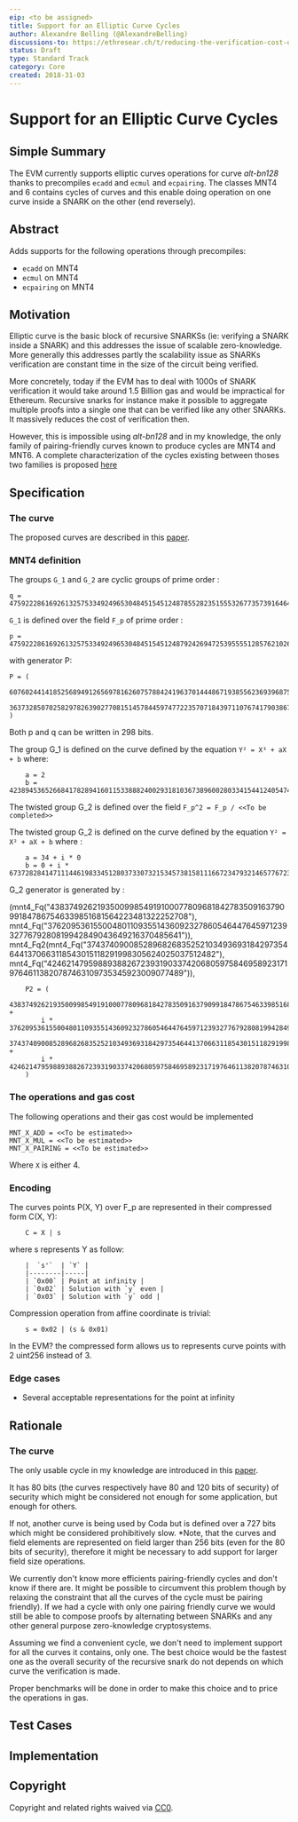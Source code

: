 ```yaml
---
eip: <to be assigned>
title: Support for an Elliptic Curve Cycles
author: Alexandre Belling (@AlexandreBelling)
discussions-to: https://ethresear.ch/t/reducing-the-verification-cost-of-a-snark-through-hierarchical-aggregation/5128/7
status: Draft
type: Standard Track
category: Core
created: 2018-31-03
---
```


<!--You can leave these HTML comments in your merged EIP and delete the visible duplicate text guides, they will not appear and may be helpful to refer to if you edit it again. This is the suggested template for new EIPs. Note that an EIP number will be assigned by an editor. When opening a pull request to submit your EIP, please use an abbreviated title in the filename, `eip-draft_title_abbrev.md`. The title should be 44 characters or less.-->

# Support for an Elliptic Curve Cycles

## Simple Summary

<!--"If you can't explain it simply, you don't understand it well enough." Provide a simplified and layman-accessible explanation of the EIP.-->
The EVM currently supports elliptic curves operations for curve *alt-bn128* thanks to precompiles `ecadd` and `ecmul` and `ecpairing`. The classes MNT4 and 6 contains cycles of curves and this enable doing operation on one curve inside a SNARK on the other (end reversely).

## Abstract

<!--A short (~200 word) description of the technical issue being addressed.-->
Adds supports for the following operations through precompiles:

* `ecadd` on MNT4
* `ecmul` on MNT4
* `ecpairing` on MNT4

## Motivation
<!--The motivation is critical for EIPs that want to change the Ethereum protocol. It should clearly explain why the existing protocol specification is inadequate to address the problem that the EIP solves. EIP submissions without sufficient motivation may be rejected outright.-->
Elliptic curve is the basic block of recursive SNARKSs (ie: verifying a SNARK inside a SNARK) and this addresses the issue of scalable zero-knowledge. More generally this addresses partly the scalability issue as SNARKs verification are constant time in the size of the circuit being verified.

More concretely, today if the EVM has to deal with 1000s of SNARK verification it would take around 1.5 Billion gas and would be impractical for Ethereum. Recursive snarks for instance make it possible to aggregate multiple proofs into a single one that can be verified like any other SNARKs. It massively reduces the cost of verification then.

However, this is impossible using *alt-bn128* and in my knowledge, the only family of pairing-friendly curves known to produce cycles are MNT4 and MNT6. A complete characterization of the cycles existing between thoses two families is proposed [here](https://arxiv.org/pdf/1803.02067.pdf)

## Specification

<!--The technical specification should describe the syntax and semantics of any new feature. The specification should be detailed enough to allow competing, interoperable implementations for any of the current Ethereum platforms (go-ethereum, parity, cpp-ethereum, ethereumj, ethereumjs, and [others](https://github.com/ethereum/wiki/wiki/Clients)).-->

### The curve

The proposed curves are described in this [paper](https://eprint.iacr.org/2014/595.pdf).

### MNT4 definition

The groups `G_1` and `G_2` are cyclic groups of prime order :

```.
q = 475922286169261325753349249653048451545124878552823515553267735739164647307408490559963137
```

`G_1` is defined over the field `F_p` of prime order :

```.
p = 475922286169261325753349249653048451545124879242694725395555128576210262817955800483758081
```

with generator P:

```.
P = (
    60760244141852568949126569781626075788424196370144486719385562369396875346601926534016838,
    363732850702582978263902770815145784459747722357071843971107674179038674942891694705904306
)
```

Both p and q can be written in 298 bits.

The group G_1 is defined on the curve defined by the equation `Y² = X³ + aX + b` where:

```.
    a = 2
    b = 423894536526684178289416011533888240029318103673896002803341544124054745019340795360841685
```

The twisted group G_2 is defined over the field `F_p^2 = F_p / <<To be completed>>`

The twisted group G_2 is defined on the curve defined by the equation `Y² = X² + aX + b` where :

```.
    a = 34 + i * 0
    b = 0 + i * 67372828414711144619833451280373307321534573815811166723479321465776723059456513877937430
```

G_2 generator is generated by :


(mnt4_Fq("438374926219350099854919100077809681842783509163790991847867546339851681564223481322252708"),
                                       mnt4_Fq("37620953615500480110935514360923278605464476459712393277679280819942849043649216370485641")),
                              mnt4_Fq2(mnt4_Fq("37437409008528968268352521034936931842973546441370663118543015118291998305624025037512482"),
                                       mnt4_Fq("424621479598893882672393190337420680597584695892317197646113820787463109735345923009077489")),

```.
    P2 = (
        438374926219350099854919100077809681842783509163790991847867546339851681564223481322252708 +
        i * 37620953615500480110935514360923278605464476459712393277679280819942849043649216370485641,
        37437409008528968268352521034936931842973546441370663118543015118291998305624025037512482 +
        i * 424621479598893882672393190337420680597584695892317197646113820787463109735345923009077489
    )
```

### The operations and gas cost

The following operations and their gas cost would be implemented

```.
MNT_X_ADD = <<To be estimated>>
MNT_X_MUL = <<To be estimated>>
MNT_X_PAIRING = <<To be estimated>>
```

Where `X` is either 4.

### Encoding

The curves points P(X, Y) over F_p are represented in their compressed form C(X, Y):

```.
    C = X | s
```

where s represents Y as follow:

```.
    |  `s'`  | `Y` |
    |--------|-----|
    | `0x00` | Point at infinity |
    | `0x02` | Solution with `y` even |
    | `0x03` | Solution with `y` odd |
```

Compression operation from affine coordinate is trivial:

```.
    s = 0x02 | (s & 0x01)
```

In the EVM? the compressed form allows us to represents curve points with 2 uint256 instead of 3.

### Edge cases

* Several acceptable representations for the point at infinity

## Rationale
<!--The rationale fleshes out the specification by describing what motivated the design and why particular design decisions were made. It should describe alternate designs that were considered and related work, e.g. how the feature is supported in other languages. The rationale may also provide evidence of consensus within the community, and should discuss important objections or concerns raised during discussion.-->
### The curve

The only usable cycle in my knowledge are introduced in this [paper](https://eprint.iacr.org/2014/595.pdf).

It has 80 bits (the curves respectively have 80 and 120 bits of security) of security which might be considered not enough for some application, but enough for others.

If not, another curve is being used by Coda but is defined over a 727 bits which might be considered prohibitively slow. *Note, that the curves and field elements are represented on field larger than 256 bits (even for the 80 bits of security), therefore it might be necessary to add support for larger field size operations.

We currently don't know more efficients pairing-friendly cycles and don't know if there are. It might be possible to circumvent this problem though by relaxing the constraint that all the curves of the cycle must be pairing friendly). If we had a cycle with only one pairing friendly curve we would still be able to compose proofs by alternating between SNARKs and any other general purpose zero-knowledge cryptosystems.

Assuming we find a convenient cycle, we don't need to implement support for all the curves it contains, only one. The best choice would be the fastest one as the overall security of the recursive snark do not depends on which curve the verification is made.

Proper benchmarks will be done in order to make this choice and to price the operations in gas.

## Test Cases
<!--Test cases for an implementation are mandatory for EIPs that are affecting consensus changes. Other EIPs can choose to include links to test cases if applicable.-->
<!--Test cases for an implementation are mandatory for EIPs that are affecting consensus changes. Other EIPs can choose to include links to test cases if applicable.-->

## Implementation
<!--The implementations must be completed before any EIP is given status "Final", but it need not be completed before the EIP is accepted. While there is merit to the approach of reaching consensus on the specification and rationale before writing code, the principle of "rough consensus and running code" is still useful when it comes to resolving many discussions of API details.-->
<!--The implementations must be completed before any EIP is given status "Final", but it need not be completed before the EIP is accepted. While there is merit to the approach of reaching consensus on the specification and rationale before writing code, the principle of "rough consensus and running code" is still useful when it comes to resolving many discussions of API details.-->

## Copyright
Copyright and related rights waived via [CC0](https://creativecommons.org/publicdomain/zero/1.0/).
